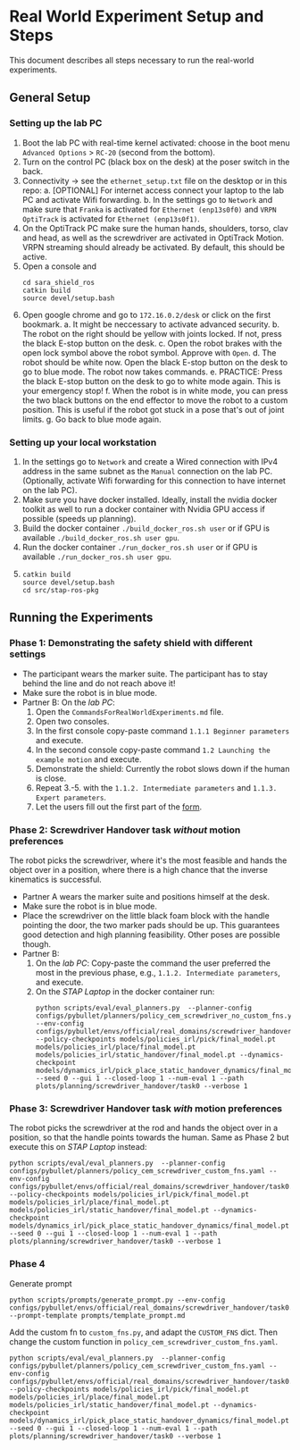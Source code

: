 # Real World Experiment Setup and Steps
This document describes all steps necessary to run the real-world experiments.

## General Setup
### Setting up the lab PC
 1. Boot the lab PC with real-time kernel activated: choose in the boot menu `Advanced Options` > `RC-20`  (second from the bottom).
 2. Turn on the control PC (black box on the desk) at the poser switch in the back.
 3. Connectivity -> see the `ethernet_setup.txt` file on the desktop or in this repo:
    a. [OPTIONAL] For internet access connect your laptop to the lab PC and activate Wifi forwarding.
    b. In the settings go to `Network` and make sure that `Franka` is activated for `Ethernet (enp13s0f0)` and `VRPN OptiTrack` is activated for `Ethernet (enp13s0f1)`.
 4. On the OptiTrack PC make sure the human hands, shoulders, torso, clav and head, as well as the screwdriver are activated in OptiTrack Motion. VRPN streaming should already be activated. By default, this should be active.
 5. Open a console and 
    ```
    cd sara_shield_ros
    catkin build
    source devel/setup.bash
    ```
 6. Open google chrome and go to `172.16.0.2/desk` or click on the first bookmark.
    a. It might be neccessary to activate advanced security.
    b. The robot on the right should be yellow with joints locked. If not, press the black E-stop button on the desk.
    c. Open the robot brakes with the open lock symbol above the robot symbol. Approve with `Open`.
    d. The robot should be white now. Open the black E-stop button on the desk to go to blue mode. The robot now takes commands.
    e. PRACTICE: Press the black E-stop button on the desk to go to white mode again. This is your emergency stop! 
    f. When the robot is in white mode, you can press the two black buttons on the end effector to move the robot to a custom position. This is useful if the robot got stuck in a pose that's out of joint limits.
    g. Go back to blue mode again.

### Setting up your local workstation
 1. In the settings go to `Network` and create a Wired connection with IPv4 address in the same subnet as the `Manual` connection on the lab PC. (Optionally, activate Wifi forwarding for this connection to have internet on the lab PC).
 2. Make sure you have docker installed. Ideally, install the nvidia docker toolkit as well to run a docker container with Nvidia GPU access if possible (speeds up planning).
 3. Build the docker container `./build_docker_ros.sh user` or if GPU is available `./build_docker_ros.sh user gpu`.
 4. Run the docker container `./run_docker_ros.sh user` or if GPU is available `./run_docker_ros.sh user gpu`.
 5. ```
    catkin build
    source devel/setup.bash
    cd src/stap-ros-pkg
    ```

## Running the Experiments
### Phase 1: Demonstrating the safety shield with different settings
 - The participant wears the marker suite. The participant has to stay behind the line and do not reach above it!
 - Make sure the robot is in blue mode.
 - Partner B: On the *lab PC*:
    1. Open the `CommandsForRealWorldExperiments.md` file.
    2. Open two consoles.
    3. In the first console copy-paste command `1.1.1 Beginner parameters` and execute.
    4. In the second console copy-paste command `1.2 Launching the example motion` and execute.
    5. Demonstrate the shield: Currently the robot slows down if the human is close.
    6. Repeat 3.-5. with the `1.1.2. Intermediate parameters` and `1.1.3. Expert parameters`.
    7. Let the users fill out the first part of the [form](https://docs.google.com/forms/d/e/1FAIpQLSfkcrM-pZIDTupZSPF4uZ3kpkSjptmCOHNRKgOpXUtLXgL_pw/viewform?usp=sf_link).

### Phase 2: Screwdriver Handover task *without* motion preferences
The robot picks the screwdriver, where it's the most feasible and hands the object over in a position, where there is a high chance that the inverse kinematics is successful.
 - Partner A wears the marker suite and positions himself at the desk.
 - Make sure the robot is in blue mode.
 - Place the screwdriver on the little black foam block with the handle pointing the door, the two marker pads should be up. This guarantees good detection and high planning feasibility. Other poses are possible though.
 - Partner B: 
    1. On the *lab PC*: Copy-paste the command the user preferred the most in the previous phase, e.g., `1.1.2. Intermediate parameters`, and execute.
    2. On the *STAP Laptop* in the docker container run:
        ```
        python scripts/eval/eval_planners.py  --planner-config configs/pybullet/planners/policy_cem_screwdriver_no_custom_fns.yaml --env-config configs/pybullet/envs/official/real_domains/screwdriver_handover/task0.yaml --policy-checkpoints models/policies_irl/pick/final_model.pt models/policies_irl/place/final_model.pt models/policies_irl/static_handover/final_model.pt --dynamics-checkpoint models/dynamics_irl/pick_place_static_handover_dynamics/final_model.pt --seed 0 --gui 1 --closed-loop 1 --num-eval 1 --path plots/planning/screwdriver_handover/task0 --verbose 1
        ```

### Phase 3: Screwdriver Handover task *with* motion preferences
The robot picks the screwdriver at the rod and hands the object over in a position, so that the handle points towards the human.
Same as Phase 2 but execute this on *STAP Laptop* instead:
```
python scripts/eval/eval_planners.py  --planner-config configs/pybullet/planners/policy_cem_screwdriver_custom_fns.yaml --env-config configs/pybullet/envs/official/real_domains/screwdriver_handover/task0.yaml --policy-checkpoints models/policies_irl/pick/final_model.pt models/policies_irl/place/final_model.pt models/policies_irl/static_handover/final_model.pt --dynamics-checkpoint models/dynamics_irl/pick_place_static_handover_dynamics/final_model.pt --seed 0 --gui 1 --closed-loop 1 --num-eval 1 --path plots/planning/screwdriver_handover/task0 --verbose 1
```

### Phase 4

Generate prompt
```
python scripts/prompts/generate_prompt.py --env-config configs/pybullet/envs/official/real_domains/screwdriver_handover/task0.yaml --prompt-template prompts/template_prompt.md
```

Add the custom fn to `custom_fns.py`, and adapt the `CUSTOM_FNS` dict.
Then change the custom function in `policy_cem_screwdriver_custom_fns.yaml`.
```
python scripts/eval/eval_planners.py  --planner-config configs/pybullet/planners/policy_cem_screwdriver_custom_fns.yaml --env-config configs/pybullet/envs/official/real_domains/screwdriver_handover/task0.yaml --policy-checkpoints models/policies_irl/pick/final_model.pt models/policies_irl/place/final_model.pt models/policies_irl/static_handover/final_model.pt --dynamics-checkpoint models/dynamics_irl/pick_place_static_handover_dynamics/final_model.pt --seed 0 --gui 1 --closed-loop 1 --num-eval 1 --path plots/planning/screwdriver_handover/task0 --verbose 1
```